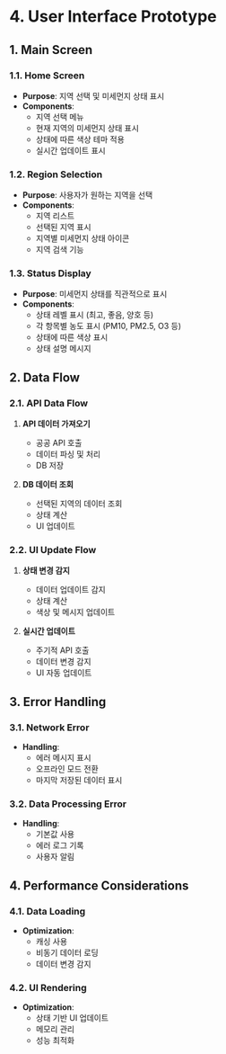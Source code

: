 # 4. User Interface Prototype

## 1. Main Screen

### 1.1. Home Screen
- **Purpose**: 지역 선택 및 미세먼지 상태 표시
- **Components**:
  - 지역 선택 메뉴
  - 현재 지역의 미세먼지 상태 표시
  - 상태에 따른 색상 테마 적용
  - 실시간 업데이트 표시

### 1.2. Region Selection
- **Purpose**: 사용자가 원하는 지역을 선택
- **Components**:
  - 지역 리스트
  - 선택된 지역 표시
  - 지역별 미세먼지 상태 아이콘
  - 지역 검색 기능

### 1.3. Status Display
- **Purpose**: 미세먼지 상태를 직관적으로 표시
- **Components**:
  - 상태 레벨 표시 (최고, 좋음, 양호 등)
  - 각 항목별 농도 표시 (PM10, PM2.5, O3 등)
  - 상태에 따른 색상 표시
  - 상태 설명 메시지

## 2. Data Flow

### 2.1. API Data Flow
1. **API 데이터 가져오기**
   - 공공 API 호출
   - 데이터 파싱 및 처리
   - DB 저장

2. **DB 데이터 조회**
   - 선택된 지역의 데이터 조회
   - 상태 계산
   - UI 업데이트

### 2.2. UI Update Flow
1. **상태 변경 감지**
   - 데이터 업데이트 감지
   - 상태 계산
   - 색상 및 메시지 업데이트

2. **실시간 업데이트**
   - 주기적 API 호출
   - 데이터 변경 감지
   - UI 자동 업데이트

## 3. Error Handling

### 3.1. Network Error
- **Handling**:
  - 에러 메시지 표시
  - 오프라인 모드 전환
  - 마지막 저장된 데이터 표시

### 3.2. Data Processing Error
- **Handling**:
  - 기본값 사용
  - 에러 로그 기록
  - 사용자 알림

## 4. Performance Considerations

### 4.1. Data Loading
- **Optimization**:
  - 캐싱 사용
  - 비동기 데이터 로딩
  - 데이터 변경 감지

### 4.2. UI Rendering
- **Optimization**:
  - 상태 기반 UI 업데이트
  - 메모리 관리
  - 성능 최적화
